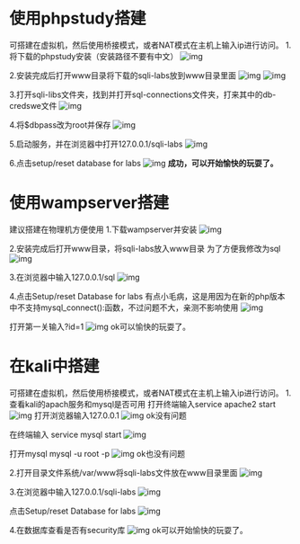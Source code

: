 # 使用phpstudy搭建

可搭建在虚拟机，然后使用桥接模式，或者NAT模式在主机上输入ip进行访问。
1.将下载的phpstudy安装（安装路径不要有中文）
![img](../../_img/01-%E7%8E%AF%E5%A2%83%E6%90%AD%E5%BB%BA/20200728154443155.png)

2.安装完成后打开www目录将下载的sqli-labs放到www目录里面
![img](../../_img/01-%E7%8E%AF%E5%A2%83%E6%90%AD%E5%BB%BA/watermark,type_ZmFuZ3poZW5naGVpdGk,shadow_10,text_aHR0cHM6Ly9ibG9nLmNzZG4ubmV0L3FxXzQ0Mjc2NzQx,size_16,color_FFFFFF,t_70.png)
![img](../../_img/01-%E7%8E%AF%E5%A2%83%E6%90%AD%E5%BB%BA/20200728154731837.png)

3.打开sqli-libs文件夹，找到并打开sql-connections文件夹，打来其中的db-credswe文件
![img](../../_img/01-%E7%8E%AF%E5%A2%83%E6%90%AD%E5%BB%BA/20200728154843709.png)

4.将$dbpass改为root并保存
![img](../../_img/01-%E7%8E%AF%E5%A2%83%E6%90%AD%E5%BB%BA/watermark,type_ZmFuZ3poZW5naGVpdGk,shadow_10,text_aHR0cHM6Ly9ibG9nLmNzZG4ubmV0L3FxXzQ0Mjc2NzQx,size_16,color_FFFFFF,t_70-16722199812248.png)

5.启动服务，并在浏览器中打开127.0.0.1/sqli-labs
![img](../../_img/01-%E7%8E%AF%E5%A2%83%E6%90%AD%E5%BB%BA/watermark,type_ZmFuZ3poZW5naGVpdGk,shadow_10,text_aHR0cHM6Ly9ibG9nLmNzZG4ubmV0L3FxXzQ0Mjc2NzQx,size_16,color_FFFFFF,t_70-16722199812249.png)

6.点击setup/reset database for labs
![img](../../_img/01-%E7%8E%AF%E5%A2%83%E6%90%AD%E5%BB%BA/watermark,type_ZmFuZ3poZW5naGVpdGk,shadow_10,text_aHR0cHM6Ly9ibG9nLmNzZG4ubmV0L3FxXzQ0Mjc2NzQx,size_16,color_FFFFFF,t_70-167221998122410.png)
**成功，可以开始愉快的玩耍了。**



# 使用wampserver搭建

建议搭建在物理机方便使用
1.下载wampserver并安装
![img](../../_img/01-%E7%8E%AF%E5%A2%83%E6%90%AD%E5%BB%BA/20200728161156306.png)

2.安装完成后打开www目录，将sqli-labs放入www目录
为了方便我修改为sql
![img](../../_img/01-%E7%8E%AF%E5%A2%83%E6%90%AD%E5%BB%BA/watermark,type_ZmFuZ3poZW5naGVpdGk,shadow_10,text_aHR0cHM6Ly9ibG9nLmNzZG4ubmV0L3FxXzQ0Mjc2NzQx,size_16,color_FFFFFF,t_70-167221998122411.png)

3.在浏览器中输入127.0.0.1/sql
![img](../../_img/01-%E7%8E%AF%E5%A2%83%E6%90%AD%E5%BB%BA/watermark,type_ZmFuZ3poZW5naGVpdGk,shadow_10,text_aHR0cHM6Ly9ibG9nLmNzZG4ubmV0L3FxXzQ0Mjc2NzQx,size_16,color_FFFFFF,t_70-167221998122412.png)

4.点击Setup/reset Database for labs
有点小毛病，这是用因为在新的php版本中不支持mysql_connect():函数，不过问题不大，亲测不影响使用
![img](../../_img/01-%E7%8E%AF%E5%A2%83%E6%90%AD%E5%BB%BA/watermark,type_ZmFuZ3poZW5naGVpdGk,shadow_10,text_aHR0cHM6Ly9ibG9nLmNzZG4ubmV0L3FxXzQ0Mjc2NzQx,size_16,color_FFFFFF,t_70-167221998122413.png)

打开第一关输入?id=1
![img](../../_img/01-%E7%8E%AF%E5%A2%83%E6%90%AD%E5%BB%BA/watermark,type_ZmFuZ3poZW5naGVpdGk,shadow_10,text_aHR0cHM6Ly9ibG9nLmNzZG4ubmV0L3FxXzQ0Mjc2NzQx,size_16,color_FFFFFF,t_70-167221998122414.png)
ok可以愉快的玩耍了。



# 在kali中搭建

可搭建在虚拟机，然后使用桥接模式，或者NAT模式在主机上输入ip进行访问。
1.查看kali的apach服务和mysql是否可用
打开终端输入service apache2 start
![img](../../_img/01-%E7%8E%AF%E5%A2%83%E6%90%AD%E5%BB%BA/2020072815594878.png)
打开浏览器输入127.0.0.1
![img](../../_img/01-%E7%8E%AF%E5%A2%83%E6%90%AD%E5%BB%BA/watermark,type_ZmFuZ3poZW5naGVpdGk,shadow_10,text_aHR0cHM6Ly9ibG9nLmNzZG4ubmV0L3FxXzQ0Mjc2NzQx,size_16,color_FFFFFF,t_70-167221998122415.png)
ok没有问题



在终端输入 service mysql start
![img](../../_img/01-%E7%8E%AF%E5%A2%83%E6%90%AD%E5%BB%BA/20200728160127675.png)

打开mysql
mysql -u root -p
![img](../../_img/01-%E7%8E%AF%E5%A2%83%E6%90%AD%E5%BB%BA/watermark,type_ZmFuZ3poZW5naGVpdGk,shadow_10,text_aHR0cHM6Ly9ibG9nLmNzZG4ubmV0L3FxXzQ0Mjc2NzQx,size_16,color_FFFFFF,t_70-167221998122516.png)
ok也没有问题



2.打开目录文件系统/var/www将sqli-labs文件放在www目录里面
![img](../../_img/01-%E7%8E%AF%E5%A2%83%E6%90%AD%E5%BB%BA/202007281605099.png)

3.在浏览器中输入127.0.0.1/sqli-labs
![img](../../_img/01-%E7%8E%AF%E5%A2%83%E6%90%AD%E5%BB%BA/watermark,type_ZmFuZ3poZW5naGVpdGk,shadow_10,text_aHR0cHM6Ly9ibG9nLmNzZG4ubmV0L3FxXzQ0Mjc2NzQx,size_16,color_FFFFFF,t_70-167221998122517.png)

点击Setup/reset Database for labs
![img](../../_img/01-%E7%8E%AF%E5%A2%83%E6%90%AD%E5%BB%BA/watermark,type_ZmFuZ3poZW5naGVpdGk,shadow_10,text_aHR0cHM6Ly9ibG9nLmNzZG4ubmV0L3FxXzQ0Mjc2NzQx,size_16,color_FFFFFF,t_70-167221998122518.png)

4.在数据库查看是否有security库
![img](../../_img/01-%E7%8E%AF%E5%A2%83%E6%90%AD%E5%BB%BA/2020072816100299.png)
ok可以开始愉快的玩耍了。
